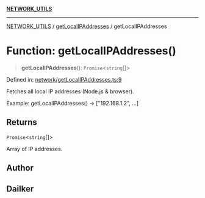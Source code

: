 [**NETWORK_UTILS**](../../README.md)

***

[NETWORK_UTILS](../../README.md) / [getLocalIPAddresses](../README.md) / getLocalIPAddresses

# Function: getLocalIPAddresses()

> **getLocalIPAddresses**(): `Promise`\<`string`[]\>

Defined in: [network/getLocalIPAddresses.ts:9](https://github.com/dailker/everyutil/blob/26e2bb73429918cf0d08899e9efd90b82a42c92e/src/network/getLocalIPAddresses.ts#L9)

Fetches all local IP addresses (Node.js & browser).

Example: getLocalIPAddresses() → ["192.168.1.2", ...]

## Returns

`Promise`\<`string`[]\>

Array of IP addresses.

## Author

## Dailker
